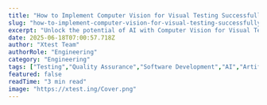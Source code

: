 ```yaml
---
title: "How to Implement Computer Vision for Visual Testing Successfully"
slug: "how-to-implement-computer-vision-for-visual-testing-successfully"
excerpt: "Unlock the potential of AI with Computer Vision for Visual Testing. Discover how this revolutionary technology is transforming digital experiences by detecting and rectifying visual errors in real-time. Join us as we delve into the world of automated visual testing, making your applications more reliable and visually perfect."
date: 2025-06-18T07:00:57.718Z
author: "Xtest Team"
authorRole: "Engineering"
category: "Engineering"
tags: ["Testing","Quality Assurance","Software Development","AI","Artificial Intelligence"]
featured: false
readTime: "3 min read"
image: "https://xtest.ing/Cover.png"
---
```


